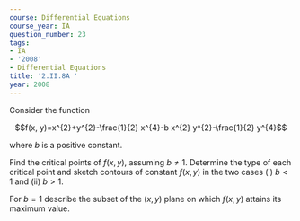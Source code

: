 ```yaml
---
course: Differential Equations
course_year: IA
question_number: 23
tags:
- IA
- '2008'
- Differential Equations
title: '2.II.8A '
year: 2008
---
```



Consider the function

$$f(x, y)=x^{2}+y^{2}-\frac{1}{2} x^{4}-b x^{2} y^{2}-\frac{1}{2} y^{4}$$

where $b$ is a positive constant.

Find the critical points of $f(x, y)$, assuming $b \neq 1$. Determine the type of each critical point and sketch contours of constant $f(x, y)$ in the two cases (i) $b<1$ and (ii) $b>1$.

For $b=1$ describe the subset of the $(x, y)$ plane on which $f(x, y)$ attains its maximum value.